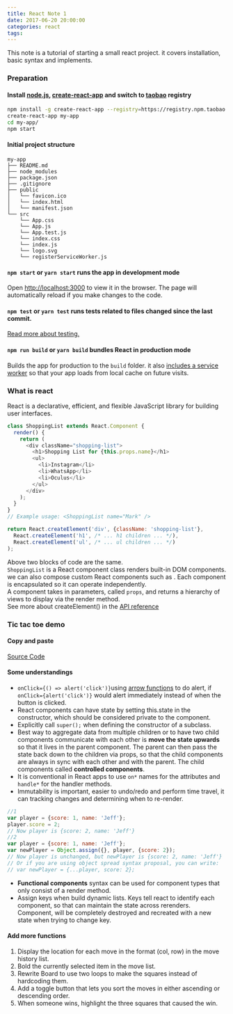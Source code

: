 ```yaml
---
title: React Note 1
date: 2017-06-20 20:00:00
categories: react
tags:
---
```

This note is a tutorial of starting a small react project. it covers installation, basic syntax and implements.
### Preparation
#### Install [node.js](https://nodejs.org/en/), [create-react-app](https://github.com/facebookincubator/create-react-app/blob/master/README.md) and switch to [taobao](https://npm.taobao.org/) registry
```sh
npm install -g create-react-app --registry=https://registry.npm.taobao.org
create-react-app my-app
cd my-app/
npm start
```
<!-- more -->
#### Initial project structure
```
my-app
├── README.md
├── node_modules
├── package.json
├── .gitignore
├── public
│   └── favicon.ico
│   └── index.html
│   └── manifest.json
└── src
    └── App.css
    └── App.js
    └── App.test.js
    └── index.css
    └── index.js
    └── logo.svg
    └── registerServiceWorker.js
```
#### `npm start` or `yarn start` runs the app in development mode
Open [http://localhost:3000](http://localhost:3000) to view it in the browser. The page will automatically reload if you make changes to the code.
#### `npm test` or `yarn test` runs tests related to files changed since the last commit.
[Read more about testing.](https://github.com/facebookincubator/create-react-app/blob/master/packages/react-scripts/template/README.md#running-tests)
#### `npm run build` or `yarn build` bundles React in production mode
Builds the app for production to the `build` folder.
it also [includes a service worker](https://github.com/facebookincubator/create-react-app/blob/master/packages/react-scripts/template/README.md#making-a-progressive-web-app) so that your app loads from local cache on future visits.
### What is react
React is a declarative, efficient, and flexible JavaScript library for building user interfaces.<br>
```javascript
class ShoppingList extends React.Component {
  render() {
    return (
      <div className="shopping-list">
        <h1>Shopping List for {this.props.name}</h1>
        <ul>
          <li>Instagram</li>
          <li>WhatsApp</li>
          <li>Oculus</li>
        </ul>
      </div>
    );
  }
}
// Example usage: <ShoppingList name="Mark" />
```
```javascript
return React.createElement('div', {className: 'shopping-list'},
  React.createElement('h1', /* ... h1 children ... */),
  React.createElement('ul', /* ... ul children ... */)
);
```
Above two blocks of code are the same. <br>
`ShoppingList` is a React component class renders built-in DOM components. we can also  compose custom React components such as <ShoppingList />. Each component is encapsulated so it can operate independently.<br>
A component takes in parameters, called `props`, and returns a hierarchy of views to display via the render method.<br>
See more about createElement() in the [API reference](https://reactjs.org/docs/react-api.html#createelement)
### Tic tac toe demo
#### Copy and paste
[Source Code](https://codepen.io/gaearon/pen/gWWZgR?editors=0010)<br>

#### Some understandings
- `onClick={() => alert('click')}`using [arrow functions](https://developer.mozilla.org/en-US/docs/Web/JavaScript/Reference/Functions/Arrow_functions) to do alert, if `onClick={alert('click')}` would alert immediately instead of when the button is clicked.
- React components can have state by setting this.state in the constructor, which should be considered private to the component.
- Explicitly call `super();` when defining the constructor of a subclass.
- Best way to aggregate data from multiple children or to have two child components communicate with each other is **move the state upwards** so that it lives in the parent component. The parent can then pass the state back down to the children via props, so that the child components are always in sync with each other and with the parent. The child components called **controlled components**.
- It is conventional in React apps to use `on*` names for the attributes and `handle*` for the handler methods.
- Immutability is important, easier to undo/redo and perform time travel, it can tracking changes and determining when to re-render.<br>
```javascript
//1
var player = {score: 1, name: 'Jeff'};
player.score = 2;
// Now player is {score: 2, name: 'Jeff'}
//2
var player = {score: 1, name: 'Jeff'};
var newPlayer = Object.assign({}, player, {score: 2});
// Now player is unchanged, but newPlayer is {score: 2, name: 'Jeff'}
// Or if you are using object spread syntax proposal, you can write:
// var newPlayer = {...player, score: 2};
```
- **Functional components** syntax can be used for component types that only consist of a render method.
- Assign keys when build dynamic lists. Keys tell react to identify each component, so that can maintain the state across rerenders. Component, will be completely destroyed and recreated with a new state when trying to change key.
#### Add more functions
1. Display the location for each move in the format (col, row) in the move history list.
2. Bold the currently selected item in the move list.
3. Rewrite Board to use two loops to make the squares instead of hardcoding them.
4. Add a toggle button that lets you sort the moves in either ascending or descending order.
5. When someone wins, highlight the three squares that caused the win.